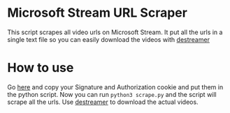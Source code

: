 # Microsoft Stream URL Scraper

This script scrapes all video urls on Microsoft Stream.
It put all the urls in a single text file so you can easily download the videos with [destreamer](https://github.com/snobu/destreamer)

# How to use

Go [here](https://euno-1.api.microsoftstream.com/api/videos?$top=10&$skip=0&api-version=1.4-private) and copy your Signature and Authorization cookie and put them in the python script.
Now you can run `python3 scrape.py` and the script will scrape all the urls.
Use [destreamer](https://github.com/snobu/destreamer) to download the actual videos.
